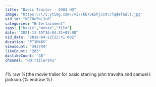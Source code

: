```yaml
---
title: "Basic Trailer - 2003 HQ"
image: "https:\/\/i.ytimg.com\/vi\/kE7Ue5hjJc0\/hqdefault.jpg"
vid_id: "kE7Ue5hjJc0"
categories: "Entertainment"
tags: ["basic","movie","film"]
date: "2021-11-15T16:04:31+03:00"
vid_date: "2010-04-22T22:41:00Z"
duration: "PT1M48S"
viewcount: "342744"
likeCount: "283"
dislikeCount: "38"
channel: "HQTrailers4u"
---
```

{% raw %}the movie trailer for basic starring john travolta and samuel l. jackson.{% endraw %}
